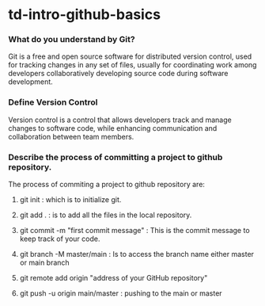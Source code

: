 # td-intro-github-basics


### What do you understand by Git?
Git is a free and open source software for distributed version control, used for tracking changes in any set of files, usually for coordinating work among developers collaboratively developing source code during software development.


### Define Version Control
Version control is a control that allows developers track and manage changes to software code, while enhancing communication and collaboration between team members.

### Describe the process of committing a project to github repository.
The process of commiting a project to github repository are:

1) git init : which is to initialize git.

2) git add . : is to add all the files in the local repository.

3) git commit -m "first commit message" : This is the commit message to keep track of your code.

4) git branch -M master/main : Is to access the branch name either master or main branch

5) git remote add origin "address of your GitHub repository"

6) git push -u origin main/master : pushing to the main or master 

